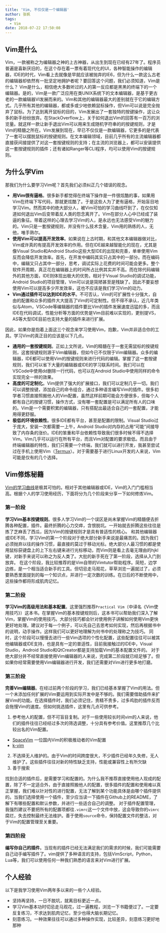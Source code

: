 ```yaml
---
title: 'Vim, 不仅仅是一个编辑器'
author: 张帆
tags:
  - Vim
date: 2018-07-22 17:50:08
---
```


## Vim是什么

Vim，一款被称之为编辑器之神的上古神器，从出生到现在已经有27年了。程序员普遍是喜新厌旧的，在这个存在着一票有着现代化的UI，各种智能操作的编辑器，IDE的时代，Vim看上去就像是早就应该被抛弃的IE6，但为什么一款这么古老的编辑器却依然有一批坚定地拥护者呢？要回答这个问题，我们必须知道，Vim是什么？
Vim是什么，相信绝大多数听过的人的第一反应都是黑黑的终端下的一个编辑器。是的，Vim是一款广泛应用在类UNIX系统下的文本编辑器，是基于更古老的一款编辑器VI发展而来的。Vim和其他的编辑器最大的差别就在于它的编辑方式。几乎所有其他的编辑器，都或多或少地依赖鼠标操作，但Vim可以说是完全抛弃了鼠标。为了达到离开鼠标的目的，Vim发展出了一套独特的按键操作，这让众多的新手纷纷放弃。在StackOverflow上，关于如何退出Vim的回答有一百万的浏览量。就这样一款让新手退出Vim可以用来生成随机字符串的的按键规则，才是Vim的精髓之所在。Vim发展到现在，早已不仅仅是一款编辑器，它更多的是代表了一套可以摆脱鼠标的按键规则。在文本编辑领域，目前几乎所有的主流编辑器都直接获间接提供了对这一套按键规则的支持；在主流的浏览器上，都可以安装提供这一套按键规则的插件；还有诸如Ranger等CLI程序，均可以使用Vim的按键规则。

<!--more-->

## 为什么学Vim

那我们为什么要学习Vim呢？首先我们必须纠正几个错误的观念。

- **用Vim很有逼格**。很多新手都觉得在终端下操作是一件很炫酷的事，如果用Vim在终端下写代码，那就更炫酷了。于是这些人为了更有逼格，开始盲目地学习Vim。然而其中的绝大部分人，被Vim可怕的学习曲线吓到了，在仅仅知道如何退出Vim后变带着反人类的怨念离开了。Vim在部分人心中已经成了装逼的象征。带着这样的心理去学习Vim的人，是永远也无法感受Vim的魅力的。Vim只是一套按键规则，并没有什么技术含量，Vim用的熟练的人，无他，唯手熟尔。
- **使用Vim可以提高开发效率**。如果说在上古时期，和其他文本编辑器做对比，Vim或许真的有提高开发效率的作用。但在IDE越来越智能化的现在，尤其是像Visual Studio和Android Studio这些大型IDE的出现和完善，单单使用Vim反而会降低开发效率。首先，在开发中编码其实只占其中的一部分。而在编码中，编辑又只占其中一部分，思考，调试实际上花费的时间可能会更多。整个软件开周期，真正花在编辑器上的时间所占比例其实并不高。而在除代码编辑外的其他方面，IDE则体现出极大的优势。相对于Visual Studio的调试功能，Android Studio的项目管理，Vim可以说是简陋甚至是残缺了。因此不要妄想使用Vim可以提高多少开发效率，这也不应该是我们学习Vim的动力。
- **Vim通过插件可以达到IDE的水平**。不可否认，Vim的可扩展性十分强大，自由的配置和众多的插件大大提高了Vim的可定制性。但不得不承认，近几年类似与Atom，VSCode等编辑器的插件要比Vim的插件发展速度迅猛的多，而且IDE在代码调试，性能分析等方面的优势是Vim目前难以实现的，更别提VS，AS等大型IDE目前也支持大量的插件来进行扩展。

因此，如果你是抱着上面这三个观念来学习使用Vim，抱歉，Vim并非适合你的工具。学习Vim的真正目的应该是以下几点。
- **通用的一套按键规则**。正如上文所说，Vim的精髓在于一套无需鼠标的按键规则，这套按键规则源于Vim编辑器，但如今已不仅限于Vim编辑器。众多的编辑器，IDE都可以使用Vim的按键规则来进行代码的编辑。掌握了这一套按键规则，我们可以省下大量的编辑器或IDE的学习联系时间。我们可以在VSCode中使用dd删除一行代码，也可以在Android Studio中使用同样的命令实现完全一样的效果。
- **高度的可定制化**。Vim提供了强大的扩展接口，我们可以定制几乎一切。我们可以调整按键，添加自己的命令组合，通过多种语言编写Vim的插件。很多初学者习惯直接照搬他人的Vim配置，虽然这样前期可能会方便很多，但每个人都有自己的按键习惯，操作方式，没有哪一套配置是可以满足所有人的口味的。Vim是一个需要积累的编辑器，只有搭配出最适合自己的一套配置，才能用得更舒服。
- **极低的环境依赖性**。很多IDE都有平台，甚至是配置的限制。Visual Studio过于庞大，安装一次都需要一上午，Android Studio对内存的占用“可能”间接导致了内存条的涨价。IDE的笨重和平台依赖性导致我们很多时候不得不选择Vim。Vim几乎可以运行在所有平台，而且Vim对配置的要求极低。而且由于终端编辑器的特性，我们只需要一个终端，我们就可以进行开发，我甚至尝试过在手机上使用Vim（[Termux](https://termux.com/)）。对于需要基于进行Linux开发的人来说，Vim可能是仅有的几个选择。

## Vim修炼秘籍

[Vim的学习曲线](https://coolshell.cn/articles/3125.html)是极其可怕的。相对于其他编辑器或IDE，Vim的入门门槛相当高。根据个人的学习使用经历，下面将分为几个阶段来分享一下如何修炼Vim。

### 第一阶段
**学习Vim基本按键规则**。很多人学习Vim的一个误区是尚未掌握Vim的精髓便去折腾各种配置，插件。最终折腾的心力交瘁，含恨脱坑。一开始就去折腾这些往往是拣了芝麻丢了西瓜，因为Vim的按键规则才是具有普适性的核心。
和其他编辑器或IDE不同，学习Vim的第一个阶段对于绝大部分新手来说是最痛苦的。因为我们必须抛弃以往的操作习惯，最直接的莫过于移动光标。绝大部分人最习惯的都是使用鼠标获键盘上的上下左右键来进行光标移动，而Vim则是看上去毫无理由的hjkl键，对新手来说可以称之为反人类了。大批的新手死在了第一阶段，选择从入门到放弃。
在这个阶段，我比较推荐的是Vim自带的Vimtutor帮助程序。简短，边学边练，是一个相当适合新手的工具。但切忌走马观花，草草浏览一遍就过了，必须要熟悉里面提到的每一个知识点，并进行一定次数的训练。在日后的不断使用中，这些操作都将形成肌肉记忆。

### 第二阶段
**学习Vim的高级用法和基本配置**。这里强烈推荐`Practical Vim`（中译名《Vim使用技巧》）这本书。在掌握Vim的基本按键规则后，这本书可以帮助我们深入了解Vim，掌握Vim的使用技巧。大部分技巧都会针对使用例子讲解如何使用Vim更快更好地处理。建议对于每一个例子，可以先自己去思考如何实现，然后再根据书中的说明，动手操作。这样我们可以更好地理解为何书中的处理称之为技巧。
同时，这个阶段可以慢慢去进行一些Vim选项的个性化配置，这些配置往往可以被其他编辑器或IDE支持，也是具有一定的普适性，目前我接触过的IDE中，Visual Studio，Android Studio和QtCreator都是支持加载Vim的基本配置文件的。
对于绝大部分并不经常直接使用Vim编辑器的人来说，完成第二阶段就已经足够了。但如果你经常需要使用Vim编辑器进行开发，我们还需要对Vim进行更多地打磨。

### 第三阶段

**完善Vim编辑器**。在经过前两个阶段的学习，我们已经基本掌握了Vim的用法。但一个未添加任何扩展的Vim要运用到实际开发中是不够的。我们需要借助插件来扩展Vim的功能。在选择插件时，我们必须记住，贵精不贵多，过多鸡肋的插件反而会拖慢Vim的速度。但如何挑选插件，这里有几点可供参考。

1. 参考他人的配置，但不可盲目复制。对于一些使用较长时间vim的人来说，他们的插件往往已经经过多次的筛选调整，十分具有参考价值。这里推荐几个比较出名的Vim配置。
 - [SpaceVim](https://github.com/SpaceVim/SpaceVim) 一位国内Vim的积极推动者的Vim配置
 - [k-vim](https://github.com/wklken/k-vim)
2. 不选择无人维护的。由于Vim的时间跨度很大，不少插件已经年久失修，无人维护了。这些插件往往对新的特性缺乏支持，性能或兼容性上有所欠缺
3. 善于搜索

找到合适的插件后，是需要学习和配置的。为什么我不推荐直接使用他人现成的配置，除了不一定适合外，由于直接照搬他人的配置，很多插件的配置和使用难以真正掌握，我们难以针对性的进行配置，无法了解到某个功能具体是由哪个插件提供的。当我们选择使用一个插件，至少应当读一下插件在Github上的README，了解下有哪些配置和默认参数，并进行一些适合自己的调整。
对于插件配置管理，我强烈建议不要把所有的配置项都往`.vimrc`这一个文件中放，这会导致你的`vimrc`腐烂，失去控制最终无法维护。善于使用`source`命令，保持配置文件的整洁，对于Vim的配置管理至关重要。

### 第四阶段

**编写你自己的插件**。当现有的插件已经无法满足我们的需求的时候，我们可能需要自己动手编写插件了。vim提供了多种语言的支持，包括VimScript，Python，Lua等，我们可以使用任何一种我们熟悉的语言来对Vim进行扩展。

## 个人经验

以下是我学习使用Vim两年多以来的一些个人经验。

- 坚持再坚持，一日不脱坑，就离目标更近一点。
- 学习Vim基本功时切忌走马观花，过一遍教程，浏览一下书籍便过了。一定要反复练习，不求达到肌肉记忆，至少也得大脑长期记忆。
- 刻意练习。一种效果往往可以通过多种操作实现，比较差异，刻意练习更好地那种
